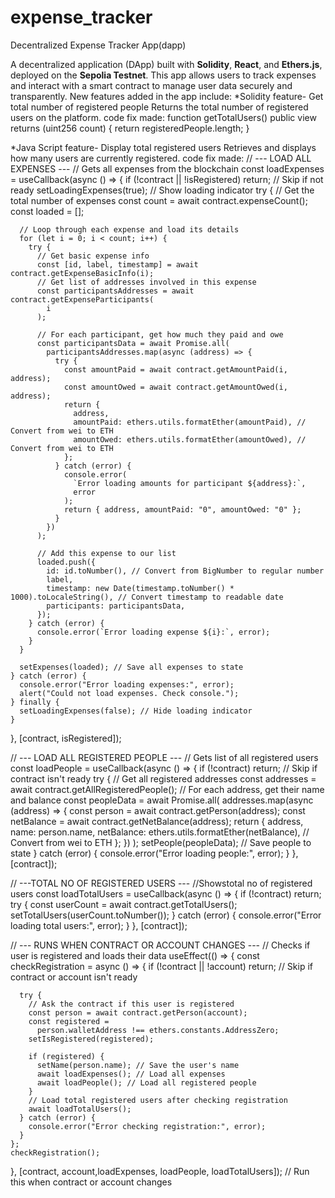 # expense_tracker
Decentralized Expense Tracker App(dapp)

A decentralized application (DApp) built with **Solidity**, **React**, and **Ethers.js**, deployed on the **Sepolia Testnet**. This app allows users to track expenses and interact with a smart contract to manage user data securely and transparently.
New features added in the app include:
*Solidity feature-
Get total number of registered people
Returns the total number of registered users on the platform.
code fix made:
function getTotalUsers() public view returns (uint256 count) {
    return registeredPeople.length;
    }

*Java Script feature-
Display total registered users
Retrieves and displays how many users are currently registered.
code fix made:
// --- LOAD ALL EXPENSES ---
  // Gets all expenses from the blockchain
  const loadExpenses = useCallback(async () => {
    if (!contract || !isRegistered) return; // Skip if not ready
    setLoadingExpenses(true); // Show loading indicator
    try {
      // Get the total number of expenses
      const count = await contract.expenseCount();
      const loaded = [];

      // Loop through each expense and load its details
      for (let i = 0; i < count; i++) {
        try {
          // Get basic expense info
          const [id, label, timestamp] = await contract.getExpenseBasicInfo(i);
          // Get list of addresses involved in this expense
          const participantsAddresses = await contract.getExpenseParticipants(
            i
          );

          // For each participant, get how much they paid and owe
          const participantsData = await Promise.all(
            participantsAddresses.map(async (address) => {
              try {
                const amountPaid = await contract.getAmountPaid(i, address);
                const amountOwed = await contract.getAmountOwed(i, address);
                return {
                  address,
                  amountPaid: ethers.utils.formatEther(amountPaid), // Convert from wei to ETH
                  amountOwed: ethers.utils.formatEther(amountOwed), // Convert from wei to ETH
                };
              } catch (error) {
                console.error(
                  `Error loading amounts for participant ${address}:`,
                  error
                );
                return { address, amountPaid: "0", amountOwed: "0" };
              }
            })
          );

          // Add this expense to our list
          loaded.push({
            id: id.toNumber(), // Convert from BigNumber to regular number
            label,
            timestamp: new Date(timestamp.toNumber() * 1000).toLocaleString(), // Convert timestamp to readable date
            participants: participantsData,
          });
        } catch (error) {
          console.error(`Error loading expense ${i}:`, error);
        }
      }

      setExpenses(loaded); // Save all expenses to state
    } catch (error) {
      console.error("Error loading expenses:", error);
      alert("Could not load expenses. Check console.");
    } finally {
      setLoadingExpenses(false); // Hide loading indicator
    }
  }, [contract, isRegistered]);

  // --- LOAD ALL REGISTERED PEOPLE ---
  // Gets list of all registered users
  const loadPeople = useCallback(async () => {
    if (!contract) return; // Skip if contract isn't ready
    try {
      // Get all registered addresses
      const addresses = await contract.getAllRegisteredPeople();
      // For each address, get their name and balance
      const peopleData = await Promise.all(
        addresses.map(async (address) => {
          const person = await contract.getPerson(address);
          const netBalance = await contract.getNetBalance(address);
          return {
            address,
            name: person.name,
            netBalance: ethers.utils.formatEther(netBalance), // Convert from wei to ETH
          };
        })
      );
      setPeople(peopleData); // Save people to state
    } catch (error) {
      console.error("Error loading people:", error);
    }
  }, [contract]);

  // ---TOTAL NO OF REGISTERED USERS ---
  //Showstotal no of registered users
  const loadTotalUsers = useCallback(async () => {
    if (!contract) return;
    try {
      const userCount = await contract.getTotalUsers();
      setTotalUsers(userCount.toNumber());
    } catch (error) {
      console.error("Error loading total users:", error);
    }
  }, [contract]);
  

  // --- RUNS WHEN CONTRACT OR ACCOUNT CHANGES ---
  // Checks if user is registered and loads their data
  useEffect(() => {
    const checkRegistration = async () => {
      if (!contract || !account) return; // Skip if contract or account isn't ready

      try {
        // Ask the contract if this user is registered
        const person = await contract.getPerson(account);
        const registered =
          person.walletAddress !== ethers.constants.AddressZero;
        setIsRegistered(registered);

        if (registered) {
          setName(person.name); // Save the user's name
          await loadExpenses(); // Load all expenses
          await loadPeople(); // Load all registered people
        }
        // Load total registered users after checking registration
        await loadTotalUsers();
      } catch (error) {
        console.error("Error checking registration:", error);
      }
    };
    checkRegistration();
  }, [contract, account,loadExpenses, loadPeople, loadTotalUsers]); // Run this when contract or account changes
